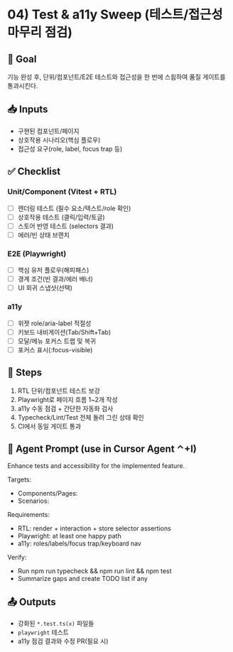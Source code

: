 # 04) Test & a11y Sweep (테스트/접근성 마무리 점검)

## 🎯 Goal
기능 완성 후, 단위/컴포넌트/E2E 테스트와 접근성을 한 번에 스윕하여 품질 게이트를 통과시킨다.

## 📥 Inputs
- 구현된 컴포넌트/페이지
- 상호작용 시나리오(핵심 플로우)
- 접근성 요구(role, label, focus trap 등)

## ✅ Checklist
### Unit/Component (Vitest + RTL)
- [ ] 렌더링 테스트 (필수 요소/텍스트/role 확인)
- [ ] 상호작용 테스트 (클릭/입력/토글)
- [ ] 스토어 반영 테스트 (selectors 결과)
- [ ] 에러/빈 상태 브랜치

### E2E (Playwright)
- [ ] 핵심 유저 플로우(해피패스)
- [ ] 경계 조건(빈 결과/에러 배너)
- [ ] UI 회귀 스냅샷(선택)

### a11y
- [ ] 위젯 role/aria-label 적절성
- [ ] 키보드 내비게이션(Tab/Shift+Tab)
- [ ] 모달/메뉴 포커스 트랩 및 복귀
- [ ] 포커스 표시(:focus-visible)

## 🧩 Steps
1) RTL 단위/컴포넌트 테스트 보강
2) Playwright로 페이지 흐름 1~2개 작성
3) a11y 수동 점검 + 간단한 자동화 검사
4) Typecheck/Lint/Test 전체 돌려 그린 상태 확인
5) CI에서 동일 게이트 통과

## 🤖 Agent Prompt (use in Cursor Agent ⌃+I)
Enhance tests and accessibility for the implemented feature.

Targets:
- Components/Pages: <list>
- Scenarios: <list of user flows>

Requirements:
- RTL: render + interaction + store selector assertions
- Playwright: at least one happy path
- a11y: roles/labels/focus trap/keyboard nav

Verify:
- Run npm run typecheck && npm run lint && npm test
- Summarize gaps and create TODO list if any


## 📤 Outputs
- 강화된 `*.test.ts(x)` 파일들
- `playwright` 테스트
- a11y 점검 결과와 수정 PR(필요 시)
